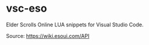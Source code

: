 # vsc-eso

Elder Scrolls Online LUA snippets for Visual Studio Code.

Source: https://wiki.esoui.com/API
